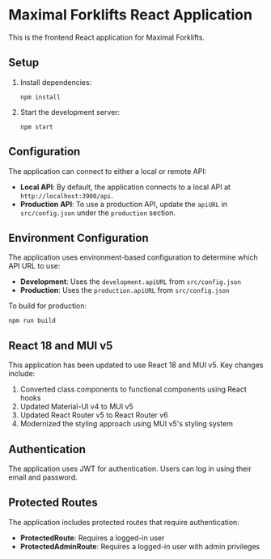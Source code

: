 # Maximal Forklifts React Application

This is the frontend React application for Maximal Forklifts.

## Setup

1. Install dependencies:
   ```
   npm install
   ```

2. Start the development server:
   ```
   npm start
   ```

## Configuration

The application can connect to either a local or remote API:

- **Local API**: By default, the application connects to a local API at `http://localhost:3900/api`.
- **Production API**: To use a production API, update the `apiURL` in `src/config.json` under the `production` section.

## Environment Configuration

The application uses environment-based configuration to determine which API URL to use:

- **Development**: Uses the `development.apiURL` from `src/config.json`
- **Production**: Uses the `production.apiURL` from `src/config.json`

To build for production:
```
npm run build
```

## React 18 and MUI v5

This application has been updated to use React 18 and MUI v5. Key changes include:

1. Converted class components to functional components using React hooks
2. Updated Material-UI v4 to MUI v5
3. Updated React Router v5 to React Router v6
4. Modernized the styling approach using MUI v5's styling system

## Authentication

The application uses JWT for authentication. Users can log in using their email and password.

## Protected Routes

The application includes protected routes that require authentication:

- **ProtectedRoute**: Requires a logged-in user
- **ProtectedAdminRoute**: Requires a logged-in user with admin privileges
